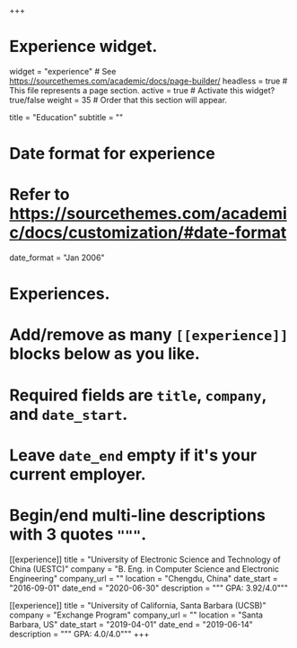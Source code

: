 +++
# Experience widget.
widget = "experience"  # See https://sourcethemes.com/academic/docs/page-builder/
headless = true  # This file represents a page section.
active = true  # Activate this widget? true/false
weight = 35  # Order that this section will appear.

title = "Education"
subtitle = ""

# Date format for experience
#   Refer to https://sourcethemes.com/academic/docs/customization/#date-format
date_format = "Jan 2006"

# Experiences.
#   Add/remove as many `[[experience]]` blocks below as you like.
#   Required fields are `title`, `company`, and `date_start`.
#   Leave `date_end` empty if it's your current employer.
#   Begin/end multi-line descriptions with 3 quotes `"""`.

[[experience]]
  title = "University of Electronic Science and Technology of China (UESTC)"
  company = "B. Eng. in Computer Science and Electronic Engineering"
  company_url = ""
  location = "Chengdu, China"
  date_start = "2016-09-01"
  date_end = "2020-06-30"
  description = """
  GPA: 3.92/4.0"""

[[experience]]
  title = "University of California, Santa Barbara (UCSB)"
  company = "Exchange Program"
  company_url = ""
  location = "Santa Barbara, US"
  date_start = "2019-04-01"
  date_end = "2019-06-14"
  description = """
  GPA: 4.0/4.0"""
+++
